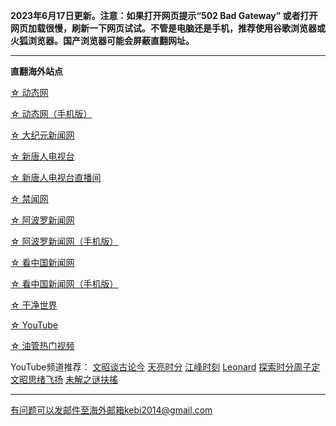 **2023年6月17日更新。注意：如果打开网页提示“502 Bad Gateway” 或者打开网页加载很慢，刷新一下网页试试。不管是电脑还是手机，推荐使用谷歌浏览器或火狐浏览器。国产浏览器可能会屏蔽直翻网址。**

***


**直翻海外站点**

[☆ 动态网](https://free7.freeku6.xyz/20)

[☆ 动态网（手机版）](https://free7.freeku6.xyz/21)

[☆ 大纪元新闻网](https://free7.freeku6.xyz/90)

[☆ 新唐人电视台](https://free7.freeku6.xyz/4)

[☆ 新唐人电视台直播间](https://free7.freeku6.xyz/44)

[☆ 禁闻网](https://free7.freeku6.xyz/3)

[☆ 阿波罗新闻网](https://free7.freeku6.xyz/7)

[☆ 阿波罗新闻网（手机版）](https://free7.freeku6.xyz/53)

[☆ 看中国新闻网](https://free7.freeku6.xyz/26)

[☆ 看中国新闻网（手机版）](https://free7.freeku6.xyz/54)

[☆ 干净世界](https://free7.freeku6.xyz/1)

[☆ YouTube](https://free7.freeku6.xyz/45)

[☆ 油管热门视频](https://free7.freeku6.xyz/55)

YouTube频道推荐： [文昭谈古论今](https://free7.freeku6.xyz/46) [天亮时分](https://free7.freeku6.xyz/47) [江峰时刻](https://free7.freeku6.xyz/48) [Leonard](https://free7.freeku6.xyz/49) [探索时分周子定](https://free7.freeku6.xyz/50) [文昭思绪飞扬](https://free7.freeku6.xyz/51) [未解之谜扶搖](https://free7.freeku6.xyz/52)

***


有问题可以发邮件至海外邮箱kebi2014@gmail.com